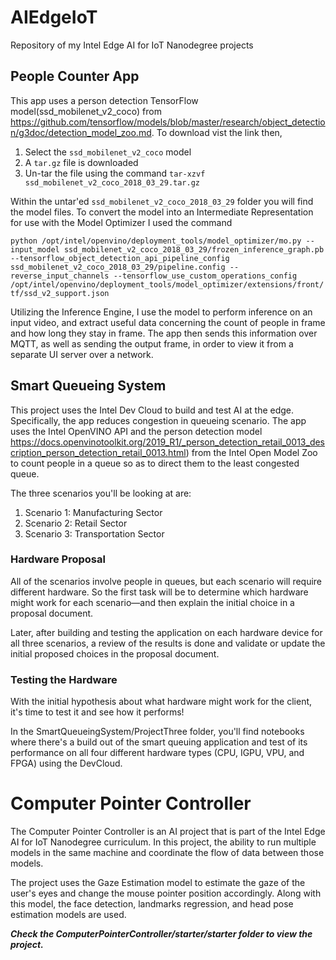 # AIEdgeIoT

Repository of my Intel Edge AI for IoT Nanodegree projects

## People Counter App

This app uses a person detection TensorFlow model(ssd_mobilenet_v2_coco) from https://github.com/tensorflow/models/blob/master/research/object_detection/g3doc/detection_model_zoo.md. To download vist the link then,

1. Select the `ssd_mobilenet_v2_coco` model
2. A `tar.gz` file is downloaded
3. Un-tar the file using the command `tar-xzvf ssd_mobilenet_v2_coco_2018_03_29.tar.gz`

Within the untar'ed `ssd_mobilenet_v2_coco_2018_03_29` folder you will find the model files.
To convert the model into an Intermediate Representation for use with the Model Optimizer I used the command

`python /opt/intel/openvino/deployment_tools/model_optimizer/mo.py --input_model ssd_mobilenet_v2_coco_2018_03_29/frozen_inference_graph.pb --tensorflow_object_detection_api_pipeline_config ssd_mobilenet_v2_coco_2018_03_29/pipeline.config --reverse_input_channels --tensorflow_use_custom_operations_config /opt/intel/openvino/deployment_tools/model_optimizer/extensions/front/tf/ssd_v2_support.json
`

Utilizing the Inference Engine, I use the model to perform inference on an input video, and extract useful data concerning the count of people in frame and how long they stay in frame. The app then sends this information over MQTT, as well as sending the output frame, in order to view it from a separate UI server over a network.


## Smart Queueing System

This project uses the Intel Dev Cloud to build and test AI at the edge. Specifically, the app reduces congestion in queueing scenario. The app uses the Intel OpenVINO API and the person detection model https://docs.openvinotoolkit.org/2019_R1/_person_detection_retail_0013_description_person_detection_retail_0013.html) from the Intel Open Model Zoo to count people in a queue so as to direct them to the least congested queue.

The three scenarios you'll be looking at are:

1. Scenario 1: Manufacturing Sector
2. Scenario 2: Retail Sector
3. Scenario 3: Transportation Sector

### Hardware Proposal

All of the scenarios involve people in queues, but each scenario will require different hardware. So the first task will be to determine which hardware might work for each scenario—and then explain the initial choice in a proposal document.

Later, after building and testing the application on each hardware device for all three scenarios, a review of the results is done and validate or update the initial proposed choices in the proposal document.

### Testing the Hardware

With the initial hypothesis about what hardware might work for the client, it's time to test it and see how it performs!

In the SmartQueueingSystem/ProjectThree folder, you'll find notebooks where there's a build out of the smart queuing application and test of its performance on all four different hardware types (CPU, IGPU, VPU, and FPGA) using the DevCloud.


# Computer Pointer Controller

The Computer Pointer Controller is an AI project that is part of the Intel Edge AI for IoT Nanodegree curriculum. In this project, the ability to run multiple models in the same machine and coordinate the flow of data between those models.

The project uses the Gaze Estimation model to estimate the gaze of the user's eyes and change the mouse pointer position accordingly. Along with this model, the face detection, landmarks regression, and head pose estimation models are used.

***Check the ComputerPointerController/starter/starter folder to view the project.***
